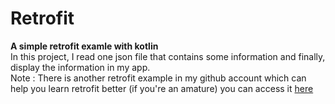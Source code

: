 # Retrofit
<b>A simple retrofit examle with kotlin</b><br>
In this project, I read one json file that contains some information and finally, display the information in my app.
<br>Note : There is another retrofit example in my github account which can help you learn retrofit better (if you're an amature) you can access it <a href="https://github.com/mahdi-1384/Retrofit-DataBinding">here</a>
